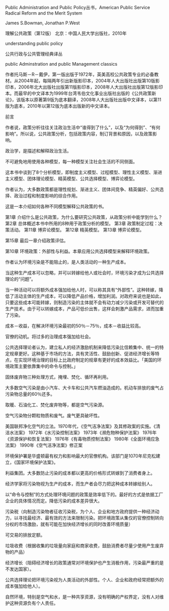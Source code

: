 Public Administration and Public Policy丛书，American Public Service Radical Reform and the Merit System

James S.Bowman, Jonathan P.West

理解公共政策（第12版） 北京：中国人民大学出版社，2010年

understanding public policy


公共行政与公共管理经典译丛

public Adminstration and public Management classics


作者托马斯－R－戴伊，第一版出版于1972年，英美高校公共政策专业的必备教材。从2004年起，每隔两年引出新版影印本，2004年人大出版社出版第10版影印本，2006年北大出版社出版第11版影印本，2008年人大出版社出版第12版影印本。而最早的中文译本为1999年台湾韦伯文化事业出版社出版的《公共政策新论》，该版本以原著第9版为底本翻译，2008年人大出版社出版中文译本，以第11版为底本，2010年以第12版为底本出版新的中文译本。

前言

作者说，政策分析往往关注政治生活中“谁得到了什么”，以及“为何得到”、“有何影响”。所以说，公共政策分析，包括政策内容，制订背景和原因，以及政策影响。

政治学，是描述和解释政治生活。

不可避免地用使用各种模型，每一种模型关注社会生活的不同侧面。

这本书中谈到了8个分析模型，即制度主义模型、过程模型、理性主义模型、渐进主义模型、团体理论模型、精英模型、公共选择模型、博弈论模型。

作者认为，大多数政策都是理性规划、渐进主义、团体间竞争、精英偏好、公共选择、政治过程和制度影响的综合作用。

这是一本介绍如何各种不同模型解释公共政策的书。


第1章 介绍什么是公共政策，为什么要研究公共政策，从政策分析中能学到什么？
第2章 总体概述本书中所用的8种用于政策分析的模型。
第3章 政策制定过程：决策活动。
第11章 博弈论模型。
第12章 精英模型。
第13章 博弈论模型。

第15章 最后一章介绍政策评估。



第10章 环境政策：外部性与利益。本章应用公共选择模型来解释环境政策。

作者认为环境污染是不能阻止的，是人类活动的一种生产成本。

当这种生产成本可以忽略，并可以转嫁给他人或社会时，环境污染才成为公共选择理论的“问题”。

当一种活动可以将额外成本强加给他人时，可以称其具有“外部性”。这种转嫁，降低了活动主体的生产成本，可以降低产品价格，增加利润。对政府来说也是如此，只要这些成本可能转嫁，则制造污染的主体就不会有动力减少污染或开发可替代的生产技术。由于可以转嫁成本，产品可低价出售，这样会刺激产品需求，进而加重了污染。

成本－收益，在解决环境污染最初的50％－75％，成本－收益比较高。

官僚的动机。将过多的治理成本强加给社会。

公共选择理论者认为，建立私人的经济激励机制来降低污染比信赖集中、统一的特定规章更好。这种基于市场的方法，具有灵活性、鼓励创新、促进经济增长等特点，在实现环境治理的目标上比政府制定的规章有更好的成本效益比。「美国的环境政策主要依靠集中的命令与控制。」

固体废弃物三种处理方式，掩埋、焚化、循环再利用。

大多数空气污染是由小汽车、大卡车和公共汽车燃油造成的。机动车排放的废气占污染物总量的60％还多。

取暖、石油化工、焚化废弃物等，都是空气污染源。

空气污染物分颗粒物质和废气。废气更具破坏性。

美国联邦净化空气的立法。1970年代，《空气洁净法案》及其修政案的实施。《清洁水法案》
1972年《水污染控制法案》
1973年《濒危物种保护法案》
1976年《资源保护和恢复法案》
1976年《有毒物质控制法案》
1980年《全面环境应急法案》
1990年《空气洁净法案》修正案

环境保护署是华盛顿最有权力和影响最大的官僚机构。该部门是1070年尼克松建立，《国家环境保护法案》。

利益集团。大多数防止污染的成本都以更高的价格形式转嫁到了消费者身上。

经济学家将污染物视为生产的成本，而生产者会尽力把这种成本转嫁给别人。

以“命令与控制”的方式处理环境问题的政策是效率低下的。最好的方式是依据工厂企业的具体情况而定。降低污染的成本差异很大。

污染税（向制造污染物者征收污染税，为个人、企业和地方政府提供一种经济动力，以寻找最经济、最有效的方法来限制污染。把环境政策从集仅的官僚控制转向分权的市场激励，就有可能在加快经济增长的同时改善环境质量）

可交易的排放定额。

垃圾收费（根据收集的垃圾量向家庭和商家收费，鼓励消费者尽量少使用产生废弃物的产品）

经济增长（阻碍经济增长的政策通常对环境保护也产生消极作用，污染最严重的是不发达国家）。

公共选择理论把环境污染视为人类活动的外部性。个人、企业和政府经常把额外的成本强加给他人）。

自然环境，特别是空气和水，是一种共享资源，没有明确的产权界定，没有人对维护这种资源负有个人责任。










